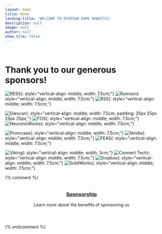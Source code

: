 ```yaml
---
layout: home
title: Home
landing-title: 'WELCOME TO RYERSON RAMS ROBOTICS'
description: null
image: null
author: null
show_tile: false
---
```

<br />
<h1>Thank you to our generous sponsors!</h1>

![RESS](assets/images/sponsors/ress_logo.svg){: style="vertical-align: middle; width: 7.5cm;"}    ![Ryerson](assets/images/sponsors/ru_logo.svg){: style="vertical-align: middle; width: 7.5cm;"}   ![RSS](assets/images/sponsors/rss_logo.svg){: style="vertical-align: middle; width: 7.5cm;"}

![Diescan](assets/images/sponsors/diescan_logo.svg){: style="vertical-align: middle; width: 7.5cm; padding: 25px 25px 25px 25px;"}    ![FOS](assets/images/sponsors/fos_logo.svg){: style="vertical-align: middle; width: 7.5cm;"}    ![NeuronicWorks](assets/images/sponsors/neuronicworks_logo.svg){: style="vertical-align: middle; width: 7.5cm;"}

![Protocase](assets/images/sponsors/protocase_logo.svg){: style="vertical-align: middle; width: 7.5cm;"}    ![Nvidia](assets/images/sponsors/nvidia_logo.svg){: style="vertical-align: middle; width: 7.5cm;"}   ![FEAS](assets/images/sponsors/feas_logo.svg){: style="vertical-align: middle; width: 7.5cm;"}

![Viking](assets/images/sponsors/viking_logo.svg){: style="vertical-align: middle; width: 3cm;"}    ![Connect Tech](assets/images/sponsors/cti_logo.svg){: style="vertical-align: middle; width: 7.5cm;"}   ![Dropbox](assets/images/sponsors/dropbox_logo.svg){: style="vertical-align: middle; width: 7.5cm;"}   ![SolidWorks](assets/images/sponsors/solidworks_logo.svg){: style="vertical-align: middle; width: 7.5cm;"}

{% comment %}
<section class="tiles">
    <article style="width: 100%;">
        <span class="image">
            <img src="assets/images/sponsors/sponsorshipbanner.png" alt="" />
        </span>
        <header class="major" style="">
            <h3><a href="sponsorship.html" class="link">Sponsorship</a></h3>
            <p>Learn more about the benefits of sponsoring us</p>
        </header>
    </article>
</section>
{% endcomment %}
